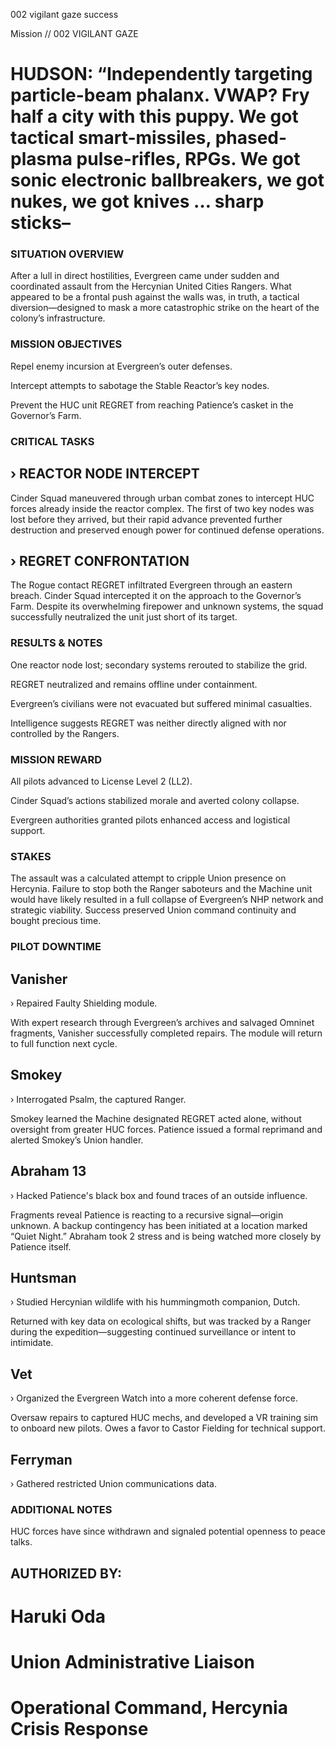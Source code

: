 002
vigilant gaze
success

Mission // 002
VIGILANT GAZE

# HUDSON: “Independently targeting particle-beam phalanx. VWAP? Fry half a city with this puppy. We got tactical smart-missiles, phased-plasma pulse-rifles, RPGs. We got sonic electronic ballbreakers, we got nukes, we got knives … sharp sticks–

### SITUATION OVERVIEW
After a lull in direct hostilities, Evergreen came under sudden and coordinated assault from the Hercynian United Cities Rangers. What appeared to be a frontal push against the walls was, in truth, a tactical diversion—designed to mask a more catastrophic strike on the heart of the colony’s infrastructure.

### MISSION OBJECTIVES
Repel enemy incursion at Evergreen’s outer defenses.

Intercept attempts to sabotage the Stable Reactor’s key nodes.

Prevent the HUC unit REGRET from reaching Patience’s casket in the Governor’s Farm.

### CRITICAL TASKS
## › REACTOR NODE INTERCEPT

Cinder Squad maneuvered through urban combat zones to intercept HUC forces already inside the reactor complex. The first of two key nodes was lost before they arrived, but their rapid advance prevented further destruction and preserved enough power for continued defense operations.

## › REGRET CONFRONTATION

The Rogue contact REGRET infiltrated Evergreen through an eastern breach. Cinder Squad intercepted it on the approach to the Governor’s Farm. Despite its overwhelming firepower and unknown systems, the squad successfully neutralized the unit just short of its target.

### RESULTS & NOTES

One reactor node lost; secondary systems rerouted to stabilize the grid.

REGRET neutralized and remains offline under containment.

Evergreen’s civilians were not evacuated but suffered minimal casualties.

Intelligence suggests REGRET was neither directly aligned with nor controlled by the Rangers.

### MISSION REWARD

All pilots advanced to License Level 2 (LL2).

Cinder Squad’s actions stabilized morale and averted colony collapse.

Evergreen authorities granted pilots enhanced access and logistical support.

### STAKES

The assault was a calculated attempt to cripple Union presence on Hercynia. Failure to stop both the Ranger saboteurs and the Machine unit would have likely resulted in a full collapse of Evergreen’s NHP network and strategic viability. Success preserved Union command continuity and bought precious time.

### PILOT DOWNTIME

## Vanisher
› Repaired Faulty Shielding module.

With expert research through Evergreen’s archives and salvaged Omninet fragments, Vanisher successfully completed repairs. The module will return to full function next cycle.

## Smokey
› Interrogated Psalm, the captured Ranger.

Smokey learned the Machine designated REGRET acted alone, without oversight from greater HUC forces. Patience issued a formal reprimand and alerted Smokey’s Union handler.

## Abraham 13
› Hacked Patience's black box and found traces of an outside influence.

Fragments reveal Patience is reacting to a recursive signal—origin unknown. A backup contingency has been initiated at a location marked “Quiet Night.” Abraham took 2 stress and is being watched more closely by Patience itself.

## Huntsman
› Studied Hercynian wildlife with his hummingmoth companion, Dutch.

Returned with key data on ecological shifts, but was tracked by a Ranger during the expedition—suggesting continued surveillance or intent to intimidate.

## Vet
› Organized the Evergreen Watch into a more coherent defense force.

Oversaw repairs to captured HUC mechs, and developed a VR training sim to onboard new pilots. Owes a favor to Castor Fielding for technical support.

## Ferryman

› Gathered restricted Union communications data.

### ADDITIONAL NOTES
HUC forces have since withdrawn and signaled potential openness to peace talks.

## AUTHORIZED BY:
# Haruki Oda
# Union Administrative Liaison
# Operational Command, Hercynia Crisis Response
